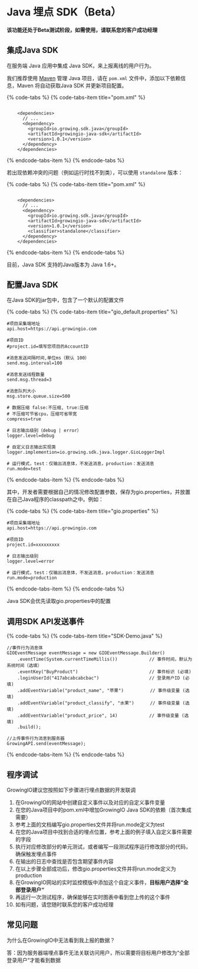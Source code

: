 # Java 埋点 SDK（Beta）

#### 该功能还处于Beta测试阶段，如需使用，请联系您的客户成功经理

## 集成Java SDK

在服务端 Java 应用中集成 Java SDK，来上报离线的用户行为。

我们推荐使用 [Maven](http://search.maven.org/) 管理 Java 项目，请在 `pom.xml` 文件中，添加以下依赖信息，Maven 将自动获取Java SDK 并更新项目配置。

{% code-tabs %}
{% code-tabs-item title="pom.xml" %}
```markup

    <dependencies>
      // ...
      <dependency>
        <groupId>io.growing.sdk.java</groupId>
        <artifactId>growingio-java-sdk</artifactId>
        <version>1.0.1</version>
      </dependency>
    </dependencies>
```
{% endcode-tabs-item %}
{% endcode-tabs %}

若出现依赖冲突的问题（例如运行时找不到类），可以使用 `standalone` 版本：

{% code-tabs %}
{% code-tabs-item title="pom.xml" %}
```markup

    <dependencies>
      // ...
      <dependency>
        <groupId>io.growing.sdk.java</groupId>
        <artifactId>growingio-java-sdk</artifactId>
        <version>1.0.1</version>
        <classifier>standalone</classifier>
      </dependency>
    </dependencies>
```
{% endcode-tabs-item %}
{% endcode-tabs %}

目前，Java SDK 支持的Java版本为 Java 1.6+。

## 配置Java SDK

在Java SDK的jar包中，包含了一个默认的配置文件

{% code-tabs %}
{% code-tabs-item title="gio\_default.properties" %}
```text
#项目采集端地址
api.host=https://api.growingio.com

#项目ID
#project.id=填写您项目的AccountID

#消息发送间隔时间,单位ms（默认 100）
send.msg.interval=100

#消息发送线程数量
send.msg.thread=3

#消息队列大小
msg.store.queue.size=500

# 数据压缩 false:不压缩, true:压缩
# 不压缩可节省cpu，压缩可省带宽
compress=true

# 日志输出级别（debug | error）
logger.level=debug

# 自定义日志输出实现类
logger.implemention=io.growing.sdk.java.logger.GioLoggerImpl

# 运行模式，test：仅输出消息体，不发送消息，production：发送消息
run.mode=test
```
{% endcode-tabs-item %}
{% endcode-tabs %}

其中，开发者需要根据自己的情况修改配置参数，保存为gio.properties，并放置在自己Java程序的classpath之中。例如：

{% code-tabs %}
{% code-tabs-item title="gio.properties" %}
```text
#项目采集端地址
api.host=https://api.growingio.com

#项目ID
project.id=xxxxxxxxx

# 日志输出级别
logger.level=error

# 运行模式，test：仅输出消息体，不发送消息，production：发送消息
run.mode=production
```
{% endcode-tabs-item %}
{% endcode-tabs %}

Java SDK会优先读取gio.properties中的配置

## 调用SDK API发送事件

{% code-tabs %}
{% code-tabs-item title="SDK-Demo.java" %}
```text
//事件行为消息体
GIOEventMessage eventMessage = new GIOEventMessage.Builder()
    .eventTime(System.currentTimeMillis())            // 事件时间，默认为系统时间（选填）
    .eventKey("BuyProduct")                           // 事件标识 (必填)
    .loginUserId("417abcabcabcbac")                   // 登录用户ID (必填)
    .addEventVariable("product_name", "苹果")          // 事件级变量 (选填)
    .addEventVariable("product_classify", "水果")      // 事件级变量 (选填)
    .addEventVariable("product_price", 14)            // 事件级变量 (选填)
    .build();

//上传事件行为消息到服务器
GrowingAPI.send(eventMessage);

```
{% endcode-tabs-item %}
{% endcode-tabs %}

## 程序调试

GrowingIO建议您按照如下步骤进行埋点数据的开发联调

1. 在GrowingIO的网站中创建自定义事件以及对应的自定义事件变量
2. 在您的Java项目中的pom.xml中增加GrowingIO Java SDK的依赖（首次集成需要）
3. 参考上面的文档编写gio.properties文件并将run.mode定义为test
4. 在您的Java项目中找到合适的埋点位置，参考上面的例子填入自定义事件需要的字段
5. 执行对应修改部分的单元测试，或者编写一段测试程序运行修改部分的代码，确保触发埋点事件
6. 在输出的日志中查找是否包含期望事件内容
7. 在以上步骤全部成功后，修改gio.properties文件并将run.mode定义为production
8. 在GrowingIO网站的实时监控模版中添加这个自定义事件，**目标用户选择“全部登录用户“**
9. 再运行一次测试程序，确保能够在实时图表中看到您上传的这个事件
10. 如有问题，请您随时联系您的客户成功经理

## 常见问题

为什么在GrowingIO中无法看到我上报的数据？

答：因为服务器端埋点事件无法关联访问用户，所以需要将目标用户修改为“全部登录用户“才能看到数据



